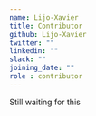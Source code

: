 ```yaml
---
name: Lijo-Xavier
title: Contributor
github: Lijo-Xavier
twitter: ""
linkedin: ""
slack: ""
joining_date: ""
role : contributor
---
```


Still waiting for this
